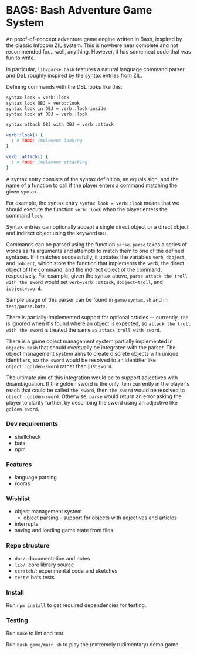 BAGS: Bash Adventure Game System
================================

An proof-of-concept adventure game engine written in Bash, inspired by the
classic Infocom ZIL system. This is nowhere near complete and not recommended
for... well, anything. However, it has some neat code that was fun to write.

In particular, `lib/parse.bash` features a natural language command parser and
DSL roughly inspired by the [syntax entries from ZIL](https://ifsecrets.blogspot.com/2019/02/chapter-3-syntax-entries-biggest.html). 

Defining commands with the DSL looks like this:

```sh
syntax look = verb::look
syntax look OBJ = verb::look
syntax look in OBJ = verb::look-inside
syntax look at OBJ = verb::look

syntax attack OBJ with OBJ = verb::attack

verb::look() {
  : # TODO: implement looking
}

verb::attack() {
  : # TODO: implement attacking
}
```

A syntax entry consists of the syntax definition, an equals sign, and the name
of a function to call if the player enters a command matching the given syntax.

For example, the syntax entry `syntax look = verb::look` means that we should
execute the function `verb::look` when the player enters the command `look`.

Syntax entries can optionally accept a single direct object or a direct object
and indirect object using the keyword `OBJ`.

Commands can be parsed using the function `parse`. `parse` takes a
series of words as its arguments and attempts to match them to one of the
defined syntaxes. If it matches successfully, it updates the variables `verb`,
`dobject`, and `iobject`, which store the function that implements the verb, the
direct object of the command, and the indirect object of the command,
respectively. For example, given the syntax above, 
`parse attack the troll with the sword` would set `verb=verb::attack`, 
`dobject=troll`, and `iobject=sword`.

Sample usage of this parser can be found in `game/syntax.sh`
and in `test/parse.bats`.

There is partially-implemented support for optional articles -- currently, `the`
is ignored when it's found where an object is expected, so 
`attack the troll with the sword` is treated the same as 
`attack troll with sword`.

There is a game object management system partially implemented in `objects.bash`
that should eventually be integrated with the parser. The object management
system aims to create discrete objects with unique identifiers, so `the sword`
would be resolved to an identifier like `object::golden-sword` rather than just
`sword`.

The ultimate aim of this integration would be to support adjectives with
disambiguation. If the golden sword is the only item currently in the player's
reach that could be called `the sword`, then `the sword` would be resolved to
`object::golden-sword`. Otherwise, `parse` would return an error asking the
player to clarify further, by describing the sword using an adjective like
`golden sword`.


### Dev requirements

* shellcheck
* bats
* npm

### Features

* language parsing
* rooms

### Wishlist

* object management system
  * object parsing - support for objects with adjectives and articles
* interrupts
* saving and loading game state from files

### Repo structure

* `doc/`: documentation and notes
* `lib/`: core library source
* `scratch/`: experimental code and sketches
* `test/`: bats tests

### Install

Run `npm install` to get required dependencies for testing.

### Testing

Run `make` to lint and test.

Run `bash game/main.sh` to play the (extremely rudimentary) demo game.
